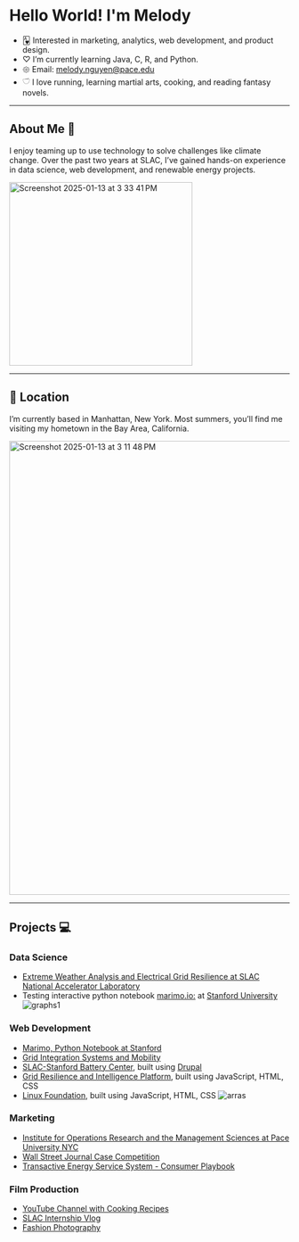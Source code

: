 # Hello World! I'm Melody

- 🂱 Interested in marketing, analytics, web development, and product design. 
- ♡ I’m currently learning Java, C, R, and Python.
- 𑁍 Email: melody.nguyen@pace.edu
- 𓎩 I love running, learning martial arts, cooking, and reading fantasy novels.

____________________________________________________________________________________

## About Me 🧸

I enjoy teaming up to use technology to solve challenges like climate change. Over the past two years at SLAC, I’ve gained hands-on experience in data science, web development, and renewable energy projects.

<img width="329" alt="Screenshot 2025-01-13 at 3 33 41 PM" src="https://github.com/user-attachments/assets/71c9dee8-e606-48f7-b92d-17f8779441a0" />

____________________________________________________________________________________

## 📍 Location

I’m currently based in Manhattan, New York. Most summers, you’ll find me visiting my hometown in the Bay Area, California.

<img width="814" alt="Screenshot 2025-01-13 at 3 11 48 PM" src="https://github.com/user-attachments/assets/e3c2d417-e8b4-40e7-b4c8-c958ff015a70" />

____________________________________________________________________________________

## Projects 💻

### Data Science 
- [Extreme Weather Analysis and Electrical Grid Resilience at SLAC National Accelerator Laboratory](https://github.com/user-attachments/files/18403394/ResearchReport.pdf)
- Testing interactive python notebook [marimo.io:](https://marimo.io/) at [Stanford University](https://marimo.sites.stanford.edu/blog/data-visualization)
![graphs1](https://github.com/user-attachments/assets/089c8e0a-c27d-441a-be9d-3b4eefdf8dcf)


### Web Development
- [Marimo, Python Notebook at Stanford](https://marimo.sites.stanford.edu/)
- [Grid Integration Systems and Mobility](https://gismo.slac.stanford.edu/)
- [SLAC-Stanford Battery Center](https://batterycenter.slac.stanford.edu/), built using [Drupal](https://new.drupal.org)
- [Grid Resilience and Intelligence Platform](https://www.grip.energy/), built using JavaScript, HTML, CSS
- [Linux Foundation](https://www.arras.energy/), built using JavaScript, HTML, CSS
![arras](https://github.com/user-attachments/assets/f30ea98a-eb8d-4d21-ad3f-b8e0db4dbca8)

### Marketing
- [Institute for Operations Research and the Management Sciences at Pace University NYC](https://www.instagram.com/informs_pace/)
- [Wall Street Journal Case Competition](https://www.canva.com/design/DAFUr-YZt0I/reH7RhIx1Jf9DCKXKRvlHA/view?)
- [Transactive Energy Service System - Consumer Playbook](https://www.canva.com/design/DAFgsSLel8E/q1u12uTSfEgrS1q12E98cw/view?utm_content=DAFgsSLel8E&utm_campaign=designshare&utm_medium=link&utm_source=editor)

### Film Production
- [YouTube Channel with Cooking Recipes](https://youtu.be/TlLcZlZ7lXs?si=hyc60lgurqc4aObD)
- [SLAC Internship Vlog](https://youtu.be/oxeknPHwEeU?si=tUQ30eyrQp19kp8o)
- [Fashion Photography](https://www.instagram.com/p/C0aaOOmupTB/?utm_source=ig_web_copy_link)

